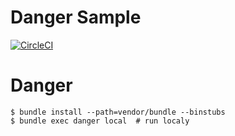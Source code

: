 Danger Sample
=============

[![CircleCI](https://circleci.com/gh/yusukegoto/danger_sample.svg?style=svg)](https://circleci.com/gh/yusukegoto/danger_sample)

# Danger

```
$ bundle install --path=vendor/bundle --binstubs
$ bundle exec danger local  # run localy
```
